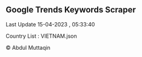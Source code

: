 

## Google Trends Keywords Scraper 
 
Last Update 15-04-2023 , 05:33:40

Country List :
VIETNAM.json



© Abdul Muttaqin 
